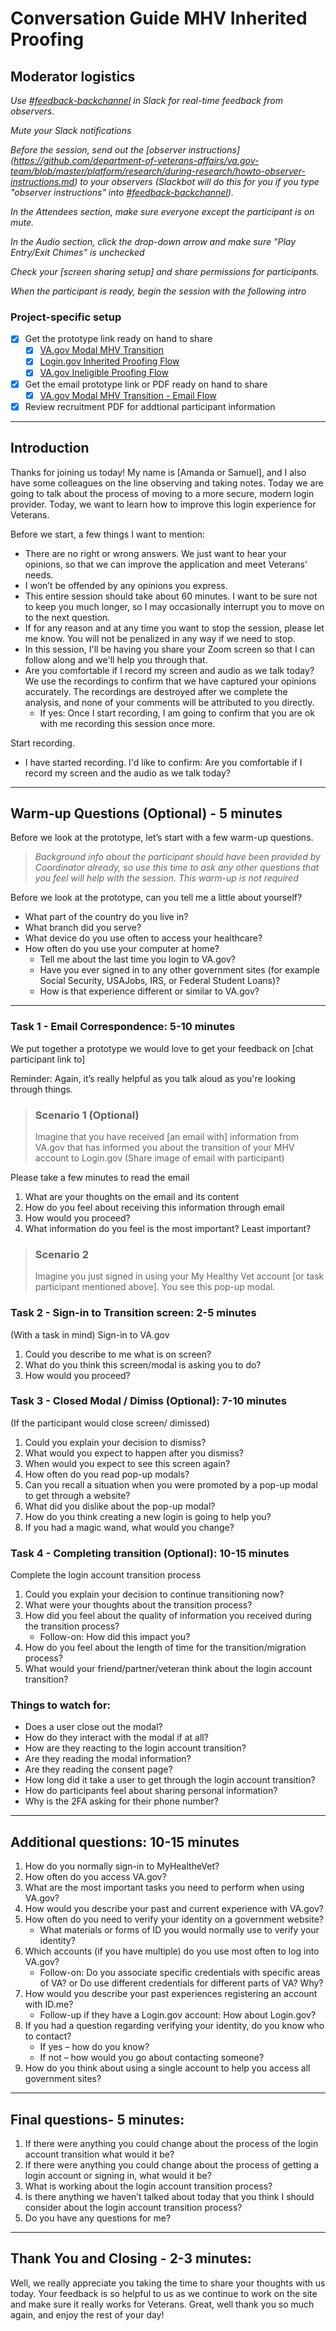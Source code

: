 # Conversation Guide MHV Inherited Proofing

## Moderator logistics

*Use [#feedback-backchannel](https://dsva.slack.com/messages/C40B45NJK/details/) in Slack for real-time feedback from observers.*

*Mute your Slack notifications*

*Before the session, send out the [observer instructions]
(https://github.com/department-of-veterans-affairs/va.gov-team/blob/master/platform/research/during-research/howto-observer-instructions.md) to your observers (Slackbot will do this for you if you type "observer instructions" into [#feedback-backchannel](https://dsva.slack.com/channels/feedback-backchannel)).*

*In the Attendees section, make sure everyone except the participant is on mute.*

*In the Audio section, click the drop-down arrow and make sure "Play Entry/Exit Chimes" is unchecked*

*Check your [screen sharing setup] and share permissions for participants.*

*When the participant is ready, begin the session with the following intro*

### Project-specific setup

- [x] Get the prototype link ready on hand to share
    - [x] [VA.gov Modal MHV Transition](https://www.figma.com/proto/p8GkEx3nIkDye1TxbUcfQz/MHV-Inherited-Proofing?page-id=992%3A8889&node-id=992%3A8988&viewport=379%2C48%2C0.11&scaling=min-zoom&starting-point-node-id=992%3A8988)
    - [x] [Login.gov Inherited Proofing Flow](https://www.figma.com/proto/p8GkEx3nIkDye1TxbUcfQz/MHV-Inherited-Proofing?page-id=421%3A1885&node-id=447%3A4390&viewport=379%2C48%2C0.12&scaling=min-zoom&starting-point-node-id=447%3A4390)
    - [x] [VA.gov Ineligible Proofing Flow](https://www.figma.com/proto/p8GkEx3nIkDye1TxbUcfQz/MHV-Inherited-Proofing?page-id=992%3A10896&node-id=992%3A10995&viewport=379%2C48%2C0.57&scaling=min-zoom&starting-point-node-id=992%3A10995)
- [x] Get the email prototype link or PDF ready on hand to share
    - [x] [VA.gov Modal MHV Transition - Email Flow](https://www.figma.com/proto/p8GkEx3nIkDye1TxbUcfQz/MHV-Inherited-Proofing?page-id=43%3A93&node-id=328%3A1615&viewport=379%2C48%2C0.09&scaling=min-zoom&starting-point-node-id=328%3A1615)
- [x] Review recruitment PDF for addtional participant information

---
## **Introduction**
Thanks for joining us today! My name is [Amanda or Samuel], and I also have some colleagues on the line observing and taking notes. Today we are going to talk about the process of moving to a more secure, modern login provider. Today, we want to learn how to improve this login experience for Veterans.

Before we start, a few things I want to mention:

* There are no right or wrong answers. We just want to hear your opinions, so that we can improve the application and meet Veterans' needs.
* I won’t be offended by any opinions you express.
* This entire session should take about 60 minutes. I want to be sure not to keep you much longer, so I may occasionally interrupt you to move on to the next question.
* If for any reason and at any time you want to stop the session, please let me know. You will not be penalized in any way if we need to stop.
* In this session, I'll be having you share your Zoom screen so that I can follow along and we'll help you through that.
* Are you comfortable if I record my screen and audio as we talk today? We use the recordings to confirm that we have captured your opinions accurately. The recordings are destroyed after we complete the analysis, and none of your comments will be attributed to you directly.
    * If yes: Once I start recording, I am going to confirm that you are ok with me recording this session once more.

Start recording.

* I have started recording. I'd like to confirm: Are you comfortable if I record my screen and the audio as we talk today?

---
## **Warm-up Questions (Optional) - 5 minutes**

Before we look at the prototype, let’s start with a few warm-up questions.

> *Background info about the participant should have been provided by Coordinator already, so use this time to ask any other questions that you feel will help with the session. This warm-up is not required*

Before we look at the prototype, can you tell me a little about yourself?

- What part of the country do you live in?
- What branch did you serve?
- What device do you use often to access your healthcare?
- How often do you use your computer at home?
    - Tell me about the last time you login to VA.gov?
    - Have you ever signed in to any other government sites (for example Social Security, USAJobs, IRS, or Federal Student Loans)?
    - How is that experience different or similar to VA.gov?

---
### **Task 1 - Email Correspondence: 5-10 minutes**

We put together a prototype we would love to get your feedback on [chat participant link to]

Reminder: Again, it’s really helpful as you talk aloud as you're looking through things.

> ### Scenario 1 (Optional)
> Imagine that you have received [an email with] information from VA.gov that has informed you about the transition of your MHV account to Login.gov (Share image of email with participant)

Please take a few minutes to read the email
1. What are your thoughts on the email and its content
2. How do you feel about receiving this information through email
3. How would you proceed?
4. What information do you feel is the most important? Least important?

> ### Scenario 2
> Imagine you just signed in using your My Healthy Vet account [or task participant mentioned above]. You see  this pop-up modal.

### **Task 2 - Sign-in to Transition screen: 2-5 minutes**

(With a task in mind) Sign-in to VA.gov
1. Could you describe to me what is on screen?
2. What do you think this screen/modal is asking you to do?
3. How would you proceed?

### **Task 3 - Closed Modal / Dimiss (Optional): 7-10 minutes**
(If the participant would close screen/ dimissed)
1. Could you explain your decision to dismiss?
2. What would you expect to happen after you dismiss?
3. When would you expect to see this screen again?
4. How often do you read pop-up modals?
5. Can you recall a situation when you were promoted by a pop-up modal to get through a website?
6. What did you dislike about the pop-up modal?
7. How do you think creating a new login is going to help you?
8. If you had a magic wand, what would you change?

### **Task 4 - Completing transition (Optional): 10-15 minutes**

Complete the login account transition process
1. Could you explain your decision to continue transitioning now?
2. What were your thoughts about the transition process?
3. How did you feel about the quality of information you received during the transition process?
    - Follow-on: How did this impact you?
4. How do you feel about the length of time for the transition/migration process?
5. What would your friend/partner/veteran think about the login account transition?

### Things to watch for:

- Does a user close out the modal?
- How do they interact with the modal if at all?
- How are they reacting to the login account transition?
- Are they reading the modal information?
- Are they reading the consent page?
- How long did it take a user to get through the login account transition?
- How do participants feel about sharing personal information?
- Why is the 2FA asking for their phone number?

---
## Additional questions: 10-15 minutes
1. How do you normally sign-in to MyHealtheVet?
2. How often do you access VA.gov?
3. What are the most important tasks you need to perform when using VA.gov?
4. How would you describe your past and current experience with VA.gov?
5. How often do you need to verify your identity on a government website?
    - What materials or forms of ID you would normally use to verify your identity?
6. Which accounts (if you have multiple) do you use most often to log into VA.gov?
    - Follow-on: Do you associate specific credentials with specific areas of VA? or Do use different credentials for different parts of VA? Why?
7. How would you describe your past experiences registering an account with ID.me?
    - Follow-up if they have a Login.gov account: How about Login.gov?
8. If you had a question regarding verifying your identity, do you know who to contact?
    - If yes – how do you know?
    - If not – how would you go about contacting someone?
9. How do you think about using a single account to help you access all government sites?

---
## Final questions- 5 minutes:
1. If there were anything you could change about the process of the login account transition what would it be?
2. If there were anything you could change about the process of getting a login account or signing in, what would it be?
3. What is working about the login account transition process?
4. Is there anything we haven’t talked about today that you think I should consider about the login account transition process?
5. Do you have any questions for me?

---
## **Thank You and Closing - 2-3 minutes:**

Well, we really appreciate you taking the time to share your thoughts with us today. Your feedback is so helpful to us as we continue to work on the site and make sure it really works for Veterans. Great, well thank you so much again, and enjoy the rest of your day!
